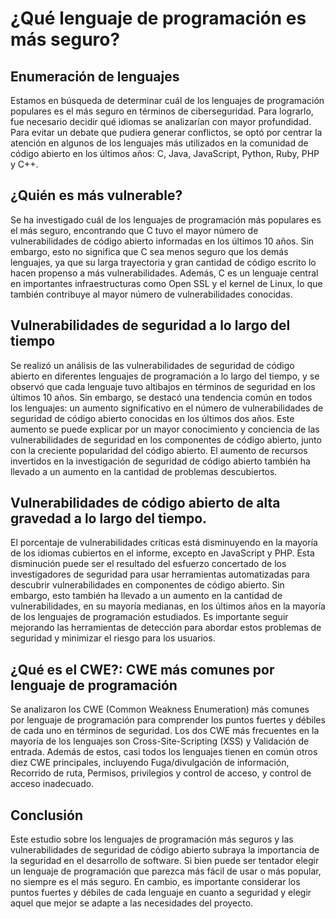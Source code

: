 # ¿Qué lenguaje de programación es más seguro?

## Enumeración de lenguajes
Estamos en búsqueda de determinar cuál de los lenguajes de programación populares es el más seguro en términos de ciberseguridad. Para lograrlo, fue necesario decidir qué idiomas se analizarían con mayor profundidad. Para evitar un debate que pudiera generar conflictos, se optó por centrar la atención en algunos de los lenguajes más utilizados en la comunidad de código abierto en los últimos años: C, Java, JavaScript, Python, Ruby, PHP y C++.

## ¿Quién es más vulnerable?
Se ha investigado cuál de los lenguajes de programación más populares es el más seguro, encontrando que C tuvo el mayor número de vulnerabilidades de código abierto informadas en los últimos 10 años. Sin embargo, esto no significa que C sea menos seguro que los demás lenguajes, ya que su larga trayectoria y gran cantidad de código escrito lo hacen propenso a más vulnerabilidades. Además, C es un lenguaje central en importantes infraestructuras como Open SSL y el kernel de Linux, lo que también contribuye al mayor número de vulnerabilidades conocidas.

## Vulnerabilidades de seguridad a lo largo del tiempo
Se realizó un análisis de las vulnerabilidades de seguridad de código abierto en diferentes lenguajes de programación a lo largo del tiempo, y se observó que cada lenguaje tuvo altibajos en términos de seguridad en los últimos 10 años. Sin embargo, se destacó una tendencia común en todos los lenguajes: un aumento significativo en el número de vulnerabilidades de seguridad de código abierto conocidas en los últimos dos años. Este aumento se puede explicar por un mayor conocimiento y conciencia de las vulnerabilidades de seguridad en los componentes de código abierto, junto con la creciente popularidad del código abierto. El aumento de recursos invertidos en la investigación de seguridad de código abierto también ha llevado a un aumento en la cantidad de problemas descubiertos.

## Vulnerabilidades de código abierto de alta gravedad a lo largo del tiempo.
El porcentaje de vulnerabilidades críticas está disminuyendo en la mayoría de los idiomas cubiertos en el informe, excepto en JavaScript y PHP. Esta disminución puede ser el resultado del esfuerzo concertado de los investigadores de seguridad para usar herramientas automatizadas para descubrir vulnerabilidades en componentes de código abierto. Sin embargo, esto también ha llevado a un aumento en la cantidad de vulnerabilidades, en su mayoría medianas, en los últimos años en la mayoría de los lenguajes de programación estudiados. Es importante seguir mejorando las herramientas de detección para abordar estos problemas de seguridad y minimizar el riesgo para los usuarios.

## ¿Qué es el CWE?: CWE más comunes por lenguaje de programación
Se analizaron los CWE (Common Weakness Enumeration) más comunes por lenguaje de programación para comprender los puntos fuertes y débiles de cada uno en términos de seguridad. Los dos CWE más frecuentes en la mayoría de los lenguajes son Cross-Site-Scripting (XSS) y Validación de entrada. Además de estos, casi todos los lenguajes tienen en común otros diez CWE principales, incluyendo Fuga/divulgación de información, Recorrido de ruta, Permisos, privilegios y control de acceso, y control de acceso inadecuado.

## Conclusión
Este estudio sobre los lenguajes de programación más seguros y las vulnerabilidades de seguridad de código abierto subraya la importancia de la seguridad en el desarrollo de software. Si bien puede ser tentador elegir un lenguaje de programación que parezca más fácil de usar o más popular, no siempre es el más seguro. En cambio, es importante considerar los puntos fuertes y débiles de cada lenguaje en cuanto a seguridad y elegir aquel que mejor se adapte a las necesidades del proyecto.

